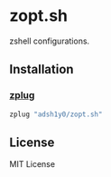 # zopt.sh
zshell configurations.

## Installation
### [zplug](https://github.com/zplug/zplug)

``` zsh
zplug "adsh1y0/zopt.sh"
```

## License
MIT License
